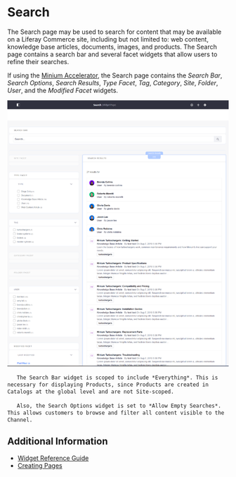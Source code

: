 # Search

The Search page may be used to search for content that may be available on a Liferay Commerce site, including but not limited to: web content, knowledge base articles, documents, images, and products. The Search page contains a search bar and several facet widgets that allow users to refine their searches.

If using the [Minium Accelerator](../../starting-a-store/using-the-minium-accelerator-to-jump-start-your-b2b-store.md), the Search page contains the _Search Bar_, _Search Options_, _Search Results_, _Type Facet_, _Tag_, _Category_, _Site_, _Folder_, _User_, and the _Modified Facet_ widgets.

![Minium Search page](./search/images/01.png)

```note::
   The Search Bar widget is scoped to include *Everything*. This is necessary for displaying Products, since Products are created in Catalogs at the global level and are not Site-scoped. 
   
   Also, the Search Options widget is set to *Allow Empty Searches*. This allows customers to browse and filter all content visible to the Channel.
```

## Additional Information

* [Widget Reference Guide](../liferay-commerce-widgets/widget-reference.md)
* [Creating Pages](https://help.liferay.com/hc/en-us/articles/360018171291-Creating-Pages)
